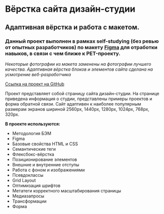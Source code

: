 # Вёрстка сайта дизайн-студии
## Адаптивная вёрстка и работа с макетом.
###  Данный проект выполнен в рамках self-studying (без ревью от опытных разработчиков) по макету [Figma](https://www.figma.com/file/r4gvhPjDYJG4YMFtltt1MH/Locus?node-id=0%3A1&t=RQvOUqa0PikhMu66-0) для отработки навыков, в связи с чем ближе к PET-проекту. 

*Некоторые фотографии из макета заменены на фотографии лучшего качества.*
*Адаптивная вёрстка блоков и элементов сайта сделана на усмотрение веб-разработчика*

[Ссылка на проект на GitHub](https://marinaprivalova.github.io/locus/)

Проект представляет собой страницу сайта дизайн-студии. На странице приведена информация о студии, представлены примеры проектов и форма обратной связи.
Сайт адаптивен к наиболее популярным размерам экранов шириной 2560px, 1440px, 1280px, 1024px, 768px, 320px.

**В проекте используются:**
* Методология БЭМ
* Figma
* Базовые свойства HTML и CSS
* Семантические теги
* Флексбокс-вёрстка
* Позиционирование элементов
* Внешние и внутренние отступы
* Работа с фоном и изображениями
* Псевдоклассы
* Grid Layout
* Оптимизация шрифтов
* Метатеги корректного масштабирования страницы
* Медиазапросы
* Трансформации
* Форма
